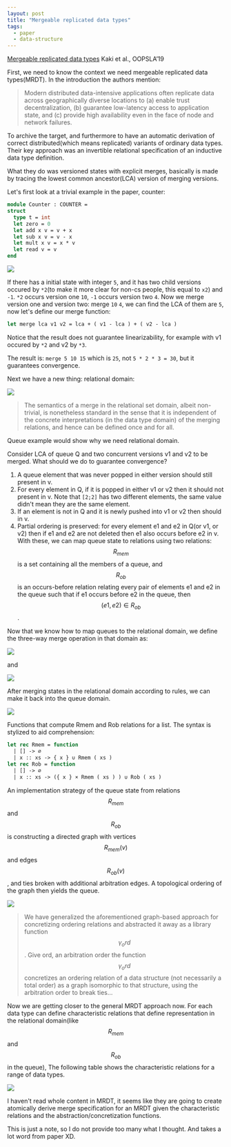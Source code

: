 ```yaml
---
layout: post
title: "Mergeable replicated data types"
tags:
  - paper
  - data-structure
---
```


[Mergeable replicated data types](http://kcsrk.info/papers/oopsla19-mrdt.pdf) Kaki et al., OOPSLA’19

First, we need to know the context we need mergeable replicated data types(MRDT). In the introduction the authors mention:

> Modern distributed data-intensive applications often replicate data across geographically diverse locations to (a) enable trust decentralization, (b) guarantee low-latency access to application state, and (c) provide high availability even in the face of node and network failures.

To archive the target, and furthermore to have an automatic derivation of correct distributed(which means replicated) variants of ordinary data types. Their key approach was an invertible relational specification of an inductive data
type definition.

What they do was versioned states with explicit merges, basically is made by tracing the lowest common ancestor(LCA) version of merging versions.

Let's first look at a trivial example in the paper, counter:

```ocaml
module Counter : COUNTER =
struct
  type t = int
  let zero = 0
  let add x v = v + x
  let sub x v = v - x
  let mult x v = x * v
  let read v = v
end
```

![](/assets/images/mergeable-replicate-data-type/mrdts-fig-2.jpeg)

If there has a initial state with integer `5`, and it has two child versions occured by `*2`(to make it more clear for non-cs people, this equal to `x2`) and `-1`. `*2` occurs version one `10`, `-1` occurs version two `4`. Now we merge version one and version two: merge `10` `4`, we can find the LCA of them are `5`, now let's define our merge function:

```ocaml
let merge lca v1 v2 = lca + ( v1 - lca ) + ( v2 - lca )
```

Notice that the result does not guarantee linearizability, for example with v1 occured by `*2` and v2 by `*3`.

The result is: `merge 5 10 15` which is `25`, not `5 * 2 * 3 = 30`, but it guarantees convergence.

Next we have a new thing: relational domain:

![](/assets/images/mergeable-replicate-data-type/mrdts-fig-3.jpeg)

> The semantics of a merge in the relational set domain, albeit non-trivial, is nonetheless standard in the sense that it is independent of the concrete interpretations (in the data type domain) of the merging relations, and hence can be defined once and for all.

Queue example would show why we need relational domain.

Consider LCA of queue Q and two concurrent versions v1 and v2 to be merged. What should we do to guarantee convergence?

1. A queue element that was never popped in either version should still present in v.
2. For every element in Q, if it is popped in either v1 or v2 then it should not present in v. Note that `[2;2]` has two different elements, the same value didn't mean they are the same element.
3. If an element is not in Q and it is newly pushed into v1 or v2 then should in v.
4. Partial ordering is preserved: for every element e1 and e2 in Q(or v1, or v2) then if e1 and e2 are not deleted then e1 also occurs before e2 in v. With these, we can map queue state to relations using two relations: $$R_{mem}$$ is a set containing all the members of a queue, and $$R_{ob}$$ is an occurs-before relation relating every pair of elements e1 and e2 in the queue such that if e1 occurs before e2 in the queue, then $$(e1, e2) \in R_{ob}$$.

Now that we know how to map queues to the relational domain, we define the three-way merge operation in that domain as:

![](/assets/images/mergeable-replicate-data-type/mrdts-fig-4.png)

and

![](/assets/images/mergeable-replicate-data-type/mrdts-fig-5.png)

After merging states in the relational domain according to rules, we can make it back into the queue domain.

![](/assets/images/mergeable-replicate-data-type/mrdts-fig-6.jpeg)

Functions that compute Rmem and Rob relations for a list. The syntax is stylized to aid comprehension:

```ocaml
let rec Rmem = function
  | [] -> ∅
  | x :: xs -> { x } ∪ Rmem ( xs )
let rec Rob = function
  | [] -> ∅
  | x :: xs -> ({ x } × Rmem ( xs ) ) ∪ Rob ( xs )
```

An implementation strategy of the queue state from relations $$R_{mem}$$ and $$R_{ob}$$ is constructing a directed graph with vertices $$R_{mem}(v)$$ and edges $$R_{ob}(v)$$, and ties broken with additional arbitration edges. A topological ordering of the graph then yields the queue.

![](/assets/images/mergeable-replicate-data-type/mrdts-fig-7.jpeg)

> We have generalized the aforementioned graph-based approach for concretizing ordering relations and abstracted it away as a library function $$\gamma_ord$$. Give ord, an arbitration order the function $$\gamma_ord$$ concretizes an ordering relation of a data structure (not necessarily a total order) as a graph isomorphic to that structure, using the arbitration order to break ties…

Now we are getting closer to the general MRDT approach now. For each data type can define characteristic relations that define representation in the relational domain(like $$R_{mem}$$ and $$R_{ob}$$ in the queue), The following table shows the characteristic relations for a range of data types.

![](/assets/images/mergeable-replicate-data-type/mrdts-table-1.jpeg)

I haven't read whole content in MRDT, it seems like they are going to create atomically derive merge specification for an MRDT given the characteristic relations and the abstraction/concretization functions.

This is just a note, so I do not provide too many what I thought. And takes a lot word from paper XD.
